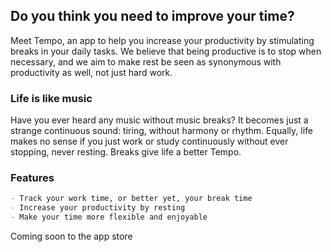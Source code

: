 ## Do you think you need to improve your time?

Meet Tempo, an app to help you increase your productivity by stimulating breaks in your daily tasks.
We believe that being productive is to stop when necessary, and we aim to make rest be seen as synonymous with productivity as well, not just hard work.

### Life is like music
Have you ever heard any music without music breaks? It becomes just a strange continuous sound: tiring, without harmony or rhythm. Equally, life makes no sense if you just work or study continuously without ever stopping, never resting.
Breaks give life a better Tempo. 

### Features

```markdown
- Track your work time, or better yet, your break time
- Increase your productivity by resting
- Make your time more flexible and enjoyable
```

Coming soon to the app store
